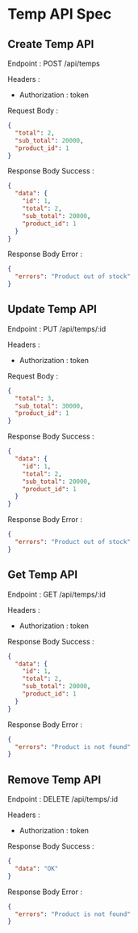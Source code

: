 # Temp API Spec

## Create Temp API

Endpoint : POST /api/temps

Headers :

- Authorization : token

Request Body :

```json
{
  "total": 2,
  "sub_total": 20000,
  "product_id": 1
}
```

Response Body Success :

```json
{
  "data": {
    "id": 1,
    "total": 2,
    "sub_total": 20000,
    "product_id": 1
  }
}
```

Response Body Error :

```json
{
  "errors": "Product out of stock"
}
```

## Update Temp API

Endpoint : PUT /api/temps/:id

Headers :

- Authorization : token

Request Body :

```json
{
  "total": 3,
  "sub_total": 30000,
  "product_id": 1
}
```

Response Body Success :

```json
{
  "data": {
    "id": 1,
    "total": 2,
    "sub_total": 20000,
    "product_id": 1
  }
}
```

Response Body Error :

```json
{
  "errors": "Product out of stock"
}
```

## Get Temp API

Endpoint : GET /api/temps/:id

Headers :

- Authorization : token

Response Body Success :

```json
{
  "data": {
    "id": 1,
    "total": 2,
    "sub_total": 20000,
    "product_id": 1
  }
}
```

Response Body Error :

```json
{
  "errors": "Product is not found"
}
```

## Remove Temp API

Endpoint : DELETE /api/temps/:id

Headers :

- Authorization : token

Response Body Success :

```json
{
  "data": "OK"
}
```

Response Body Error :

```json
{
  "errors": "Product is not found"
}
```

